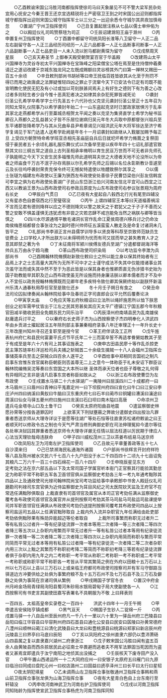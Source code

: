 <!-- { "loadSidebar": true } -->
　　○乙酉敕谕宋国公冯胜河南都指挥使徐司马曰天象屡见不可不警大梁军民杂处宜用心抚安之今秦王晋王还京宜选精锐将士严密宿卫王到之时宋国公出迎则都指挥城守都指挥出迎则宋国公城守指挥军士以三分之一出迎余悉令守城尔其夙夜加慎毋忽
　　○置湖广宁州卫指挥使司
　　○己丑复置起居注秩从七品以儒士单仲佑为之
　　○以殿廷仪礼司鸣赞蔡瑄为司正
　　○壬辰诏建滁阳王庙于滁州
　　○丙申置复州卫指挥使司
　　○丁酉置中都留守司统凤阳长淮等八卫留守一人正二品左右副留守各一人正三品经历司经历一人正六品都事一人正七品断事司断事一人正六品副断事一人正七品吏目一人未入流以驸马都尉黄琛为留守
　　○戊戌祭周天星辰
　　○己亥天寿圣节  上御奉天殿受朝贺宴百官于华盖殿
　　○改建蒋山太平兴国禅寺为灵谷寺初太平兴国禅寺在宝珠峰之阳梁僧宝公塔在焉至是住持僧仲羲奏请迁之遂诏改建于京城东独龙冈之左既成赐额曰灵谷榜其外门曰第一禅林又赐田一百五十余顷
　　○辛丑敕刑部尚书胡祯等曰帝王抚临百姓皆欲其从化至于刑罚不得已而用之故唐虞之法罪疑惟轻四凶之罪止于流窜今天下已安法令已定有司既不能宣明教化使民无犯及有小过或加以苛刻朕甚闵焉夫上有好生之德则下有为善之心改过者多则轻生者少自今惟十恶真犯者决之如律其余杂犯死罪皆减死论
　　○袭封衍圣公孔希学卒希学字士行先圣五十六代孙也父克坚元袭封衍圣公至正十五年召为同知太常礼仪院事乃以希学袭封年始二十一山东盗起克坚时已罢政家居惧污于乱率其家北走燕都希学从行至藁城丞相贺太平闻之奏以克坚为集贤直学士希学为秘书监卿召入燕都久之乱益甚父子皆不乐居位谢病归吴元年冬大兵取中原都督张兴祖兵至东平诸郡皆降希学乃与其从兄曲阜县尹希章谒见兴祖洪武元年大将军徐达至济宁希学复谒见于军门达遣人送希学赴阙是年冬十一月诏袭封如故继从入觐屡加赐予每正旦  上受四方朝贺特命希学班亚丞相先圣庙庭自兵后日就圯坏希学力脩葺之复祭田侵于豪民者五十余顷礼器礼服乐舞仪式以次备举至是以疾卒年四十七诏礼部遣官致祭其文曰三纲五常之道自上古列圣相承率脩明以育生民亘万世而不可无者非先师孔子孰能明之今天下又安生民多福惟先师此道明耳夫世之大德者天地不沦没所以为帝者之师庙食千万古不泯子孙存焉朕以尔孔希学先师之后锡以名位永彰斯教讣音遽至云及长往呜呼袭封荣贵克保令终可无憾矣特遣使以牲醴致祭尔其享之
　　○以儒士张璲为福建左布政使以王廉为狭西左布政使安处善徐子民曹岱梁伯兴彭友信韩宜可李宜之俱为右布政使处善湖广子民山东岱浙江伯兴河南友信北平宜可山西宜之江西又以教谕王景为山西布政使司右参政吕原度为山东布政使司右参议张景翔为周府右长史
　　○甲辰白气贯日
　　○乙巳夜有大星起自八毂西北行光有尾至四辅没又有星赤色自娄宿西北行至璧宿没
　　○丙午  上谓四辅官王本等曰天道福善祸淫不言而见君有德则降祥以应之不德则降灾以警之故天之于君犹父之于子子不善而父警之安敢不惧盖谨惧无违犹虑有非尝之灾若恣肆不戒岂能免当然之祸朕与卿等皆当慎之
　　○四川水尽源通塔平散毛诸洞长官作乱命江夏侯周德兴移兵讨之仍命汝南侯梅思祖都督佥事张诠为之副时德兴帅师征五溪蛮蛮人散走及是命复讨诸洞未几皆平之
　　○礼部尚书李淑正言州县儒学训导多以贤良等科荐至京致师范缺员生徒费业  上曰学校人才所出朕方以未得明师为忧而有司又拔而举之甚失教育人才之意其即禁之著为令
　　○丁未征南将军颍川侯傅友德兵至湖广分遣都督胡海洋等帅兵五万由永宁趋乌撒
　　○革山西布政使司织染局
　　○以考功监令李澂为兵部尚书
　　○己酉赐翰林院脩撰赵新致仕敕曰士之所以能立身以保其终始者有三品焉上才之士志高量大其所为无所不可中才之士谨守成法不失其中仅能措诸事业其次虽守法而或失其中然不至于为恶此皆是以保其身者也惟卿质直无伪涉猎书史始为国子助教能举其职及迁山西布政使虽无所设施而持身廉洁朕以卿本儒者而才不及中人不宜任以政务授翰林脩撰既而见卿年老多疾特令致仕卿其保厥终始以副朕怀新温州乐清人通春秋用荐任官至是致仕还乡
　　冬十月壬子朔日有食之
　　○癸丑命法司论囚拟律奏闻从翰林院给事中及春坊正字司直郎会议平允然后覆奏论决
　　○甲寅享太庙
　　○免应天等五府秋粮诏曰立法所以绳奸施恩所以恤下朕思创业之初军需甲仗皆出于江左之民其劳甚矣其应天太平广德镇江宁国五郡今年秋粮官田减半徵收民田全免期苏民力同乐治平
　　○丙辰漳州府南靖县民为乱南雄侯赵庸遣兵讨平之
　　○以秦府右长史蒋子杰为山西按察使子杰四明奉化人洪武四年由乡贡进士擢起居注五年除刑部主事兼秦相府录事八年迁审理正十一年升长史十三年改崖州知州寻召还复职至是授今官
　　○革王府伴读及工正所
　　○戊午旌表杭州府仁和县民何富妻平氏贞节平氏年二十三而富卒誓不再适孝餋舅姑教其子至于有成至是年六十六有司上其事诏旌表之
　　○庚申古田县民廖十等作乱杀掠吏民主簿苏琏率杉洋巡检司兵夫捕之斩贼首二十余级生擒贼一十八人会福州卫指挥佥事储英率兵至击之获贼众四百余人遂平之
　　○辛酉给事中郑相同言国初之制凡启事东宫惟东宫官属称臣朝臣则否盖尊无二上之意今一体称臣于礼未安诏下群臣议翰林院编脩吴沈等奏曰东宫国之大本所以继  圣体而承天位者也臣子尊敬之礼何得有异相同之言非是请凡启事东宫者称臣如故从之
　　○以浙江右布政使曹岱为左布政使
　　○壬戌置水马驿二十六水驿湖广一夷陵州曰屈溪四川二十成都府一曰木马眉州三曰眉州曰青神曰平羗嘉定州一曰下坝叙州府四曰宣化曰牛口曰江安曰李庄泸州四曰纳溪曰黄舣曰牛脑曰汉东重庆府七曰石羊曰蔺市曰铜罐曰漕溪曰瀼途曰周溪曰仙女马驿五夔州府曰施州曰龙溪曰石臼坝曰南木隘曰高唐
　　○命凉州卫遣兵屯金塔寺山口及土鲁干口
　　○癸亥太原府阳曲县地震
　　○遣监察御史林愿孙荣等分按各道罪囚时
　　上欲革天下刑狱壅蔽之弊故分遣御史四出按治凡罪重者悉送京师从大理寺详议于是愿等往湖广等处石恒等往直隶苏松诸府敕谕之曰王者顺天时以修政令古之制也今天气严肃当修刑典御史职在司法伸理冤抑今遣尔等往各处审决狱囚其罪重者悉送京师令大理寺详谳无任情以屈法枉道以厉民期于律应人心法当天理钦哉毋违朕命
　　○甲子四川威松茂州三卫以茶姜布纸易马送京师
　　○改凤阳左卫为河南左护卫指挥使司
　　○乙丑故元平章董善政等五十七人自沙漠来归
　　○己巳禁濒海民私通海外诸国
　　○户部尚书徐辉言开封府祥符等八县及陈州被水灾民六千七百八十九户田没于水二千四百四十二顷九十七亩诏免其粮凡二万六千一百三十四石绵花一百八十四斤
　　○壬申晓辰星见东方
　　○定考劾之法在京六部五品以下及太常司国子学属官听本衙门正官察其行能验其勤怠定为称职平常不称职五军各卫首领官俱从监察御史考劾各三年一考九年通考黜陟其四品以上及通政使司光禄司翰林院尚宝司考功监给事中承敕郎中书舍人殿廷仪礼司磨勘司判禄司东宫官俱为近侍监察御史为耳目风纪之司太医院钦天监及王府官不在常选任满黜陟俱取自  上裁直隶有司首领官及属官从本司正官考劾任满从监察御史覆考各布政使司首领官及属官并从提刑按察司考劾其茶马司盐马司盐运司盐课提举司并军职首领官任满俱从布政使司考劾仍送提刑按察司覆考其布政使司四品以上按察司盐运司五品以上任满官黜陟取自  上裁内外入流并杂职官九年任满给由赴吏部考劾依例黜陟果有殊勋异能超迈等伦者取自
　　上裁所司事繁而称职无过者升二等有私笞公过者升一等有纪录徒流罪一次者本等用二次者降一等三次者降二等四次者降三等五次以上杂职内用繁而平常无过者升一等有私笞公过者本等用有纪录徒流罪一次者降一等二次者降二等三次者降三等四次以上杂职内用简而称职与繁而平常同简而平常无过者本等用有私笞公过者降一等有纪录徒流一次者降二等二次者杂职内用三次以上黜之其繁而不称职初考降二等简而不称职初考降三等若有纪录徒流罪者俱于杂职内用九年之内二考称职一考平常从称职二考称职一考不称职或二考平常一考称职或称职平常不称职各一考皆从平常其繁简之例在外府以田粮十五万石以上州以七万石以上县以三万石以上或亲临王府都司布政使司按察司并有军马守御路当驿道边方冲要供给之处俱为事繁府粮不及十五万石州不及七万石县不及三万石及僻静之处俱为事简在京诸司俱从繁例
　　○甲戌赐国子学官冬衣
　　○置汉中府金州月岭金场局青绿局洵阳县蜀河朱砂局水银局碧甸子局大使副使各一人
　　○江西按察司有书吏言其副使田嘉写表署名不具朝服为不敬  上曰拜表则

一百四五、太祖高皇帝实录卷之一百四十
　　洪武十四年十一月壬午朔
　　○甲申遣吉安侯陆亨镇成都
　　○黑气亘天
　　○赐国子生钞人二锭绵一斤
　　○丙戌置马驿一十八自岳州至辰州府凡一千八十一里以六十里为一驿岳州府三巴陵县曰岳阳曰临江华容县曰华容荆州府四石首县曰通化公安县曰民安曰孱陵曰孙黄常德府八澧州曰顺林曰蔺江曰清化武陵县曰大龙曰和豊桃源县曰桃源曰郑家曰新店辰州府沅陵县三曰界亭曰马底曰辰阳
　　○丁亥以凤阳府之徐州直隶六部仍以豊沛萧砀山四县属之复以直隶嘉兴湖州二府隶浙江
　　○戊子敕宋国公冯胜曰闻有盗五百余人由黄陂县而西杀掠居民此必征南士卒畏避而逃者夫不用军法罪固当死因而为盗者又甚焉宜即遣兵于汝宁南阳之地侦其出没捕之
　　○壬辰核天下废寺田产没入官
　　○甲午置山西递运所一十二大同府应州一曰安银子太原府五曰雁门曰九原曰临汾曰同成曰盘陀沁州一曰权店潞州二曰固益曰虒亭泽州三曰长平曰太行曰星轺
　　○夜太阴犯填星
　　○乙未调燕山左卫指挥佥事张敬通州卫指挥佥事韩和燕山前卫指挥佥事张龙俱为山海卫指挥佥事
　　○夜有大星青白色自上台东南行至轩辕没
　　○丙申改河南神武卫为河南右护卫指挥使司
　　○戊戌以河南卫指挥同知陆龄为指挥使宣武卫指挥佥事杨虎为河南卫指挥同知
